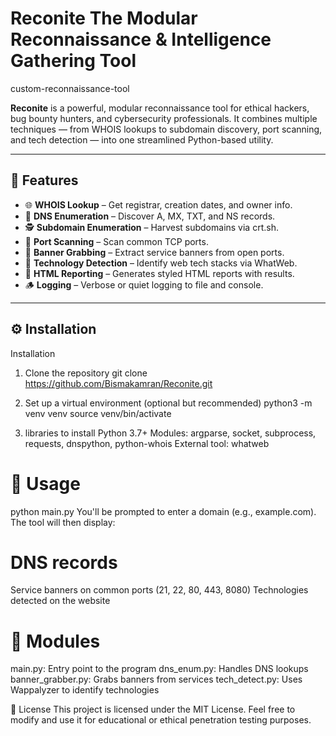 # Reconite  The Modular Reconnaissance & Intelligence Gathering Tool
custom-reconnaissance-tool

**Reconite** is a powerful, modular reconnaissance tool for ethical hackers, bug bounty hunters, and cybersecurity professionals. It combines multiple techniques — from WHOIS lookups to subdomain discovery, port scanning, and tech detection — into one streamlined Python-based utility.

---

## 🚀 Features

- 🌐 **WHOIS Lookup** – Get registrar, creation dates, and owner info.
- 🧠 **DNS Enumeration** – Discover A, MX, TXT, and NS records.
- 🕵️ **Subdomain Enumeration** – Harvest subdomains via crt.sh.
- 📡 **Port Scanning** – Scan common TCP ports.
- 🎯 **Banner Grabbing** – Extract service banners from open ports.
- 🧪 **Technology Detection** – Identify web tech stacks via WhatWeb.
- 🧾 **HTML Reporting** – Generates styled HTML reports with results.
- 🪵 **Logging** – Verbose or quiet logging to file and console.

---

## ⚙️ Installation


Installation
1. Clone the repository
git clone https://github.com/Bismakamran/Reconite.git

2. Set up a virtual environment (optional but recommended)
python3 -m venv venv
source venv/bin/activate

3. libraries to install 
Python 3.7+
Modules: argparse, socket, subprocess, requests, dnspython, python-whois
External tool: whatweb

# 🚀 Usage
python main.py
You'll be prompted to enter a domain (e.g., example.com). The tool will then display:

# DNS records
Service banners on common ports (21, 22, 80, 443, 8080)
Technologies detected on the website
# 📂 Modules
main.py: Entry point to the program
dns_enum.py: Handles DNS lookups
banner_grabber.py: Grabs banners from services
tech_detect.py: Uses Wappalyzer to identify technologies


📜 License
This project is licensed under the MIT License. Feel free to modify and use it for educational or ethical penetration testing purposes.

